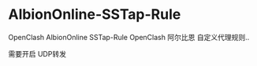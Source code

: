 # AlbionOnline-SSTap-Rule


OpenClash AlbionOnline SSTap-Rule
OpenClash 阿尔比恩 自定义代理规则..  

需要开启 UDP转发
